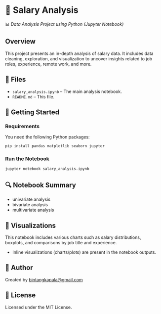 # 💼 Salary Analysis

📊 *Data Analysis Project using Python (Jupyter Notebook)*

## Overview

This project presents an in-depth analysis of salary data. It includes data cleaning, exploration, and visualization to uncover insights related to job roles, experience, remote work, and more.

## 📁 Files

- `salary_analysis.ipynb` – The main analysis notebook.
- `README.md` – This file.

## 🚀 Getting Started

### Requirements

You need the following Python packages:

```bash
pip install pandas matplotlib seaborn jupyter
```

### Run the Notebook

```bash
jupyter notebook salary_analysis.ipynb
```

## 🔍 Notebook Summary

- univariate analysis
- bivariate analysis
- multivariate analysis

## 📸 Visualizations

This notebook includes various charts such as salary distributions, boxplots, and comparisons by job title and experience.

- Inline visualizations (charts/plots) are present in the notebook outputs.


## 📌 Author

Created by bintangkapala@gmail.com

## 📄 License

Licensed under the MIT License.
